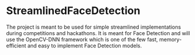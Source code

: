 # StreamlinedFaceDetection
The project is meant to be used for simple streamlined implementations during competitions and hackathons. It is meant for Face Detection and will use the OpenCV-DNN framework which is one of the few fast, memory-efficient and easy to implement Face Detection models.
